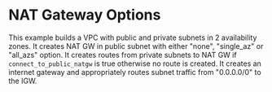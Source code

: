 # NAT Gateway Options

This example builds a VPC with public and private subnets in 2 availability zones.
It creates NAT GW in public subnet with either "none", "single_az" or "all_azs" option.
It creates routes from private subnets to NAT GW if `connect_to_public_natgw` is true otherwise no route is created.
It creates an internet gateway and appropriately routes subnet traffic from "0.0.0.0/0" to the IGW.
